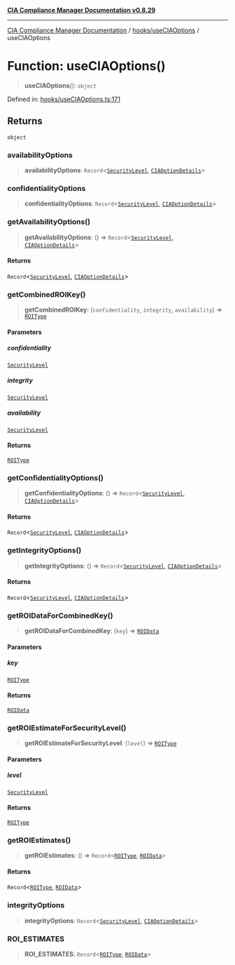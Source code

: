 [**CIA Compliance Manager Documentation v0.8.29**](../../../README.md)

***

[CIA Compliance Manager Documentation](../../../modules.md) / [hooks/useCIAOptions](../README.md) / useCIAOptions

# Function: useCIAOptions()

> **useCIAOptions**(): `object`

Defined in: [hooks/useCIAOptions.ts:171](https://github.com/Hack23/cia-compliance-manager/blob/5836b4c74e2010cd05eca63c0016fd711c628ec9/src/hooks/useCIAOptions.ts#L171)

## Returns

`object`

### availabilityOptions

> **availabilityOptions**: `Record`\<[`SecurityLevel`](../../../types/cia/type-aliases/SecurityLevel.md), [`CIAOptionDetails`](../interfaces/CIAOptionDetails.md)\>

### confidentialityOptions

> **confidentialityOptions**: `Record`\<[`SecurityLevel`](../../../types/cia/type-aliases/SecurityLevel.md), [`CIAOptionDetails`](../interfaces/CIAOptionDetails.md)\>

### getAvailabilityOptions()

> **getAvailabilityOptions**: () => `Record`\<[`SecurityLevel`](../../../types/cia/type-aliases/SecurityLevel.md), [`CIAOptionDetails`](../interfaces/CIAOptionDetails.md)\>

#### Returns

`Record`\<[`SecurityLevel`](../../../types/cia/type-aliases/SecurityLevel.md), [`CIAOptionDetails`](../interfaces/CIAOptionDetails.md)\>

### getCombinedROIKey()

> **getCombinedROIKey**: (`confidentiality`, `integrity`, `availability`) => [`ROIType`](../type-aliases/ROIType.md)

#### Parameters

##### confidentiality

[`SecurityLevel`](../../../types/cia/type-aliases/SecurityLevel.md)

##### integrity

[`SecurityLevel`](../../../types/cia/type-aliases/SecurityLevel.md)

##### availability

[`SecurityLevel`](../../../types/cia/type-aliases/SecurityLevel.md)

#### Returns

[`ROIType`](../type-aliases/ROIType.md)

### getConfidentialityOptions()

> **getConfidentialityOptions**: () => `Record`\<[`SecurityLevel`](../../../types/cia/type-aliases/SecurityLevel.md), [`CIAOptionDetails`](../interfaces/CIAOptionDetails.md)\>

#### Returns

`Record`\<[`SecurityLevel`](../../../types/cia/type-aliases/SecurityLevel.md), [`CIAOptionDetails`](../interfaces/CIAOptionDetails.md)\>

### getIntegrityOptions()

> **getIntegrityOptions**: () => `Record`\<[`SecurityLevel`](../../../types/cia/type-aliases/SecurityLevel.md), [`CIAOptionDetails`](../interfaces/CIAOptionDetails.md)\>

#### Returns

`Record`\<[`SecurityLevel`](../../../types/cia/type-aliases/SecurityLevel.md), [`CIAOptionDetails`](../interfaces/CIAOptionDetails.md)\>

### getROIDataForCombinedKey()

> **getROIDataForCombinedKey**: (`key`) => [`ROIData`](../interfaces/ROIData.md)

#### Parameters

##### key

[`ROIType`](../type-aliases/ROIType.md)

#### Returns

[`ROIData`](../interfaces/ROIData.md)

### getROIEstimateForSecurityLevel()

> **getROIEstimateForSecurityLevel**: (`level`) => [`ROIType`](../type-aliases/ROIType.md)

#### Parameters

##### level

[`SecurityLevel`](../../../types/cia/type-aliases/SecurityLevel.md)

#### Returns

[`ROIType`](../type-aliases/ROIType.md)

### getROIEstimates()

> **getROIEstimates**: () => `Record`\<[`ROIType`](../type-aliases/ROIType.md), [`ROIData`](../interfaces/ROIData.md)\>

#### Returns

`Record`\<[`ROIType`](../type-aliases/ROIType.md), [`ROIData`](../interfaces/ROIData.md)\>

### integrityOptions

> **integrityOptions**: `Record`\<[`SecurityLevel`](../../../types/cia/type-aliases/SecurityLevel.md), [`CIAOptionDetails`](../interfaces/CIAOptionDetails.md)\>

### ROI\_ESTIMATES

> **ROI\_ESTIMATES**: `Record`\<[`ROIType`](../type-aliases/ROIType.md), [`ROIData`](../interfaces/ROIData.md)\>
